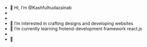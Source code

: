 - 👋 Hi, I’m @Kashfulhudazainab
- <br>
- 
- 👀 I’m interested in crafting designs and developing websites
- 🌱 I’m currently learning frotend-development framework react.js
- 
- 💞️
